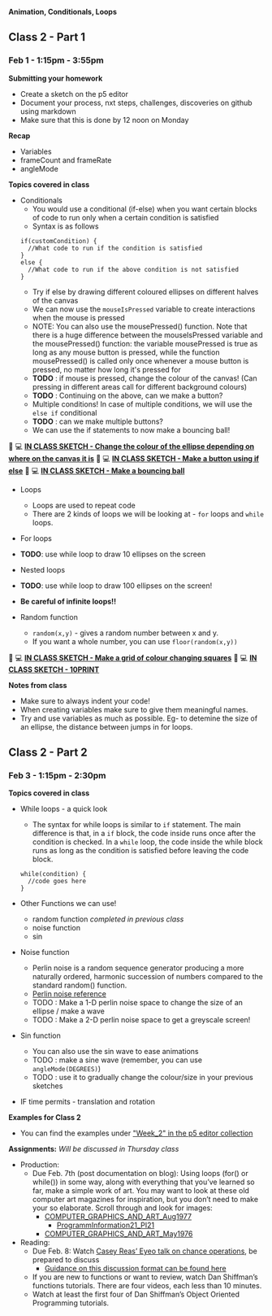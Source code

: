 **Animation, Conditionals, Loops**

## Class 2 - Part 1
### Feb 1 - 1:15pm - 3:55pm

**Submitting your homework**
* Create a sketch on the p5 editor
* Document your process, nxt steps, challenges, discoveries on github using markdown
* Make sure that this is done by 12 noon on Monday

**Recap**
* Variables
* frameCount and frameRate
* angleMode

**Topics covered in class**

* Conditionals
  * You would use a conditional (if-else) when you want certain blocks of code to run only when a certain condition is satisfied
  * Syntax is as follows
  ```
  if(customCondition) {
    //What code to run if the condition is satisfied
  }
  else {
    //What code to run if the above condition is not satisfied
  }
  ```
  * Try if else by drawing different coloured ellipses on different halves of the canvas
  * We can now use the `mouseIsPressed` variable to create interactions when the mouse is pressed
  * NOTE: You can also use the mousePressed() function. Note that there is a huge difference between the mouseIsPressed variable and the mousePressed() function: the variable mousePressed is true as long as any mouse button is pressed, while the function mousePressed() is called only once whenever a mouse button is pressed, no matter how long it's pressed for
  * **TODO** : if mouse is pressed, change the colour of the canvas! (Can pressing in different areas call for different background colours)
  * **TODO** : Continuing on the above, can we make a button?
  * Multiple conditions! In case of multiple conditions, we will use the `else if` conditional
  * **TODO** : can we make multiple buttons?
  * We can use the if statements to now make a bouncing ball!

🔴 💻 **[IN CLASS SKETCH - Change the colour of the ellipse depending on where on the canvas it is](https://editor.p5js.org/itp42/sketches/78SmP6ATp)**
🔴 💻 **[IN CLASS SKETCH - Make a button using if else](https://editor.p5js.org/itp42/sketches/vNxA3MhBt)**
🔴 💻 **[IN CLASS SKETCH - Make a bouncing ball](https://editor.p5js.org/itp42/sketches/0xfz3K82K)**
  
* Loops
  * Loops are used to repeat code
  * There are 2 kinds of loops we will be looking at - `for` loops and `while` loops.
* For loops
* **TODO**: use while loop to draw 10 ellipses on the screen
* Nested loops
* **TODO**: use while loop to draw 100 ellipses on the screen!
* **Be careful of infinite loops!!**

* Random function
  * `random(x,y)` - gives a random number between x and y.
  * If you want a whole number, you can use `floor(random(x,y))` 
  
🔴 💻 **[IN CLASS SKETCH - Make a grid of colour changing squares](https://editor.p5js.org/itp42/sketches/6WQ_2AAEy)**
🔴 💻 **[IN CLASS SKETCH - 10PRINT](https://editor.p5js.org/itp42/sketches/HUHHrIk2O)**

**Notes from class**
* Make sure to always indent your code!
* When creating variables make sure to give them meaningful names.
* Try and use variables as much as possible. Eg- to detemine the size of an ellipse, the distance between jumps in for loops.


## Class 2 - Part 2
### Feb 3 - 1:15pm - 2:30pm

**Topics covered in class**

* While loops - a quick look
  * The syntax for while loops is similar to `if` statement. The main difference is that, in a `if` block, the code inside runs once after the condition is checked. In a `while` loop, the code inside the while block runs as long as the condition is satisfied before leaving the code block.
  ``` 
  while(condition) {
    //code goes here
  }
  ```

* Other Functions we can use!
  * random function *completed in previous class*
  * noise function 
  * sin

* Noise function
  * Perlin noise is a random sequence generator producing a more naturally ordered, harmonic succession of numbers compared to the standard random() function.
  * [Perlin noise reference](https://p5js.org/reference/#/p5/noise)
  * TODO : Make a 1-D perlin noise space to change the size of an ellipse / make a wave
  * TODO : Make a 2-D perlin noise space to get a greyscale screen!

* Sin function
  * You can also use the sin wave to ease animations
  * TODO : make a sine wave (remember, you can use `angleMode(DEGREES)`) 
  * TODO : use it to gradually change the colour/size in your previous sketches

* IF time permits - translation and rotation

**Examples for Class 2**
* You can find the examples under ["Week_2" in the p5 editor collection](https://editor.p5js.org/itp42/collections/7rk8Q1jPf)


**Assignments:** 
*Will be discussed in Thursday class*
* Production:
    * Due Feb. 7th (post documentation on blog): Using loops (for() or while()) in some way, along with everything that you’ve learned so far, make a simple work of art. You may want to look at these old computer art magazines for inspiration, but you don’t need to make your so elaborate. Scroll through and look for images:
       * [COMPUTER_GRAPHICS_AND_ART_Aug1977](http://dada.compart-bremen.de/docUploads/COMPUTER_GRAPHICS_AND_ART_Aug1977.pdf)
	      * [ProgrammInformation21_PI21](http://dada.compart-bremen.de/docUploads/ProgrammInformation21_PI21.pdf)
       * [COMPUTER_GRAPHICS_AND_ART_May1976](http://dada.compart-bremen.de/docUploads/COMPUTER_GRAPHICS_AND_ART_May1976.pdf)
* Reading:
    * Due Feb. 8: Watch [Casey Reas’ Eyeo talk on chance operations](https://vimeo.com/45851523), be prepared to discuss
        * [Guidance on this discussion format can be found here](https://github.com/MathuraMG/IntroductionToInteractiveMedia/blob/master/syllabus.md#student-led-discussions)
    * If you are new to functions or want to review, watch Dan Shiffman’s functions tutorials. There are four videos, each less than 10 minutes.
    * Watch at least the first four of Dan Shiffman’s Object Oriented Programming tutorials.


